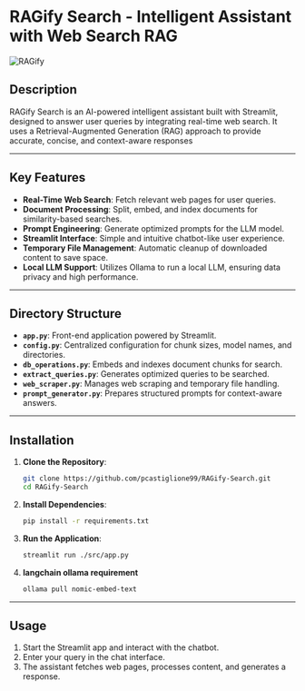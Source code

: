 # RAGify Search - Intelligent Assistant with Web Search RAG

![RAGify](./RAGify.gif)

## Description
RAGify Search is an AI-powered intelligent assistant built with Streamlit, designed to answer user queries by integrating real-time web search. It uses a Retrieval-Augmented Generation (RAG) approach to provide accurate, concise, and context-aware responses

---

## Key Features
- **Real-Time Web Search**: Fetch relevant web pages for user queries.
- **Document Processing**: Split, embed, and index documents for similarity-based searches.
- **Prompt Engineering**: Generate optimized prompts for the LLM model.
- **Streamlit Interface**: Simple and intuitive chatbot-like user experience.
- **Temporary File Management**: Automatic cleanup of downloaded content to save space.
- **Local LLM Support**: Utilizes Ollama to run a local LLM, ensuring data privacy and high performance.

---

## Directory Structure

- **`app.py`**: Front-end application powered by Streamlit.
- **`config.py`**: Centralized configuration for chunk sizes, model names, and directories.
- **`db_operations.py`**: Embeds and indexes document chunks for search.
- **`extract_queries.py`**: Generates optimized queries to be searched.
- **`web_scraper.py`**: Manages web scraping and temporary file handling.
- **`prompt_generator.py`**: Prepares structured prompts for context-aware answers.

---

## Installation

1. **Clone the Repository**:
   ```bash
   git clone https://github.com/pcastiglione99/RAGify-Search.git
   cd RAGify-Search
   ```

2. **Install Dependencies**:
   ```bash
   pip install -r requirements.txt
   ```

3. **Run the Application**:
   ```bash
   streamlit run ./src/app.py
   ```

4. **langchain ollama requirement**
	```bash
	ollama pull nomic-embed-text
	```

---

## Usage

1. Start the Streamlit app and interact with the chatbot.
2. Enter your query in the chat interface.
3. The assistant fetches web pages, processes content, and generates a response.

